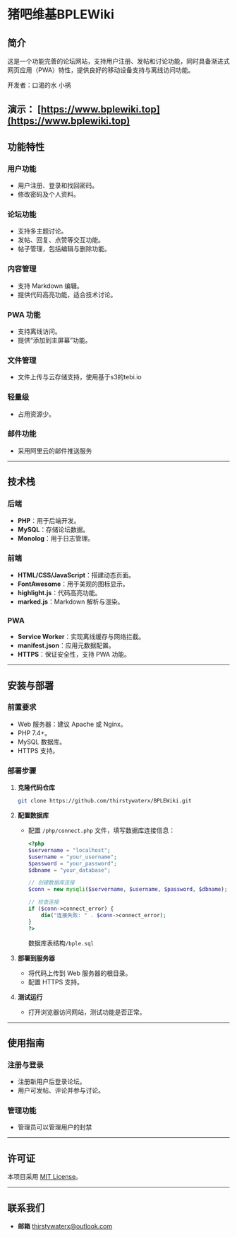
# **猪吧维基BPLEWiki**

## **简介**
这是一个功能完善的论坛网站，支持用户注册、发帖和讨论功能，同时具备渐进式网页应用（PWA）特性，提供良好的移动设备支持与离线访问功能。

开发者：口渴的水 小祸


**演示：** [https://www.bplewiki.top](https://www.bplewiki.top)
---

## **功能特性**

### **用户功能**
- 用户注册、登录和找回密码。
- 修改密码及个人资料。

### **论坛功能**
- 支持多主题讨论。
- 发帖、回复、点赞等交互功能。
- 帖子管理，包括编辑与删除功能。

### **内容管理**
- 支持 Markdown 编辑。
- 提供代码高亮功能，适合技术讨论。

### **PWA 功能**
- 支持离线访问。
- 提供“添加到主屏幕”功能。

### **文件管理**
- 文件上传与云存储支持，使用基于s3的tebi.io

### **轻量级**
- 占用资源少。

### **邮件功能**
- 采用阿里云的邮件推送服务
---

## **技术栈**

### 后端
- **PHP**：用于后端开发。
- **MySQL**：存储论坛数据。
- **Monolog**：用于日志管理。

### 前端
- **HTML/CSS/JavaScript**：搭建动态页面。
- **FontAwesome**：用于美观的图标显示。
- **highlight.js**：代码高亮功能。
- **marked.js**：Markdown 解析与渲染。

### PWA
- **Service Worker**：实现离线缓存与网络拦截。
- **manifest.json**：应用元数据配置。
- **HTTPS**：保证安全性，支持 PWA 功能。

---

## **安装与部署**

### 前置要求
- Web 服务器：建议 Apache 或 Nginx。
- PHP 7.4+。
- MySQL 数据库。
- HTTPS 支持。

### 部署步骤
1. **克隆代码仓库**
   ```bash
   git clone https://github.com/thirstywaterx/BPLEWiki.git
   ```

2. **配置数据库**
   - 配置 `/php/connect.php` 文件，填写数据库连接信息：
     ```php
     <?php
     $servername = "localhost";
     $username = "your_username";
     $password = "your_password";
     $dbname = "your_database";

     // 创建数据库连接
     $conn = new mysqli($servername, $username, $password, $dbname);

     // 检查连接
     if ($conn->connect_error) {
         die("连接失败: " . $conn->connect_error);
     }
     ?>
     ```

     数据库表结构`/bple.sql`

3. **部署到服务器**
   - 将代码上传到 Web 服务器的根目录。
   - 配置 HTTPS 支持。

4. **测试运行**
   - 打开浏览器访问网站，测试功能是否正常。

---

## **使用指南**

### 注册与登录
- 注册新用户后登录论坛。
- 用户可发帖、评论并参与讨论。

### 管理功能
- 管理员可以管理用户的封禁

---

## **许可证**
本项目采用 [MIT License](https://opensource.org/licenses/MIT)。

---

## **联系我们**
- **邮箱** thirstywaterx@outlook.com
